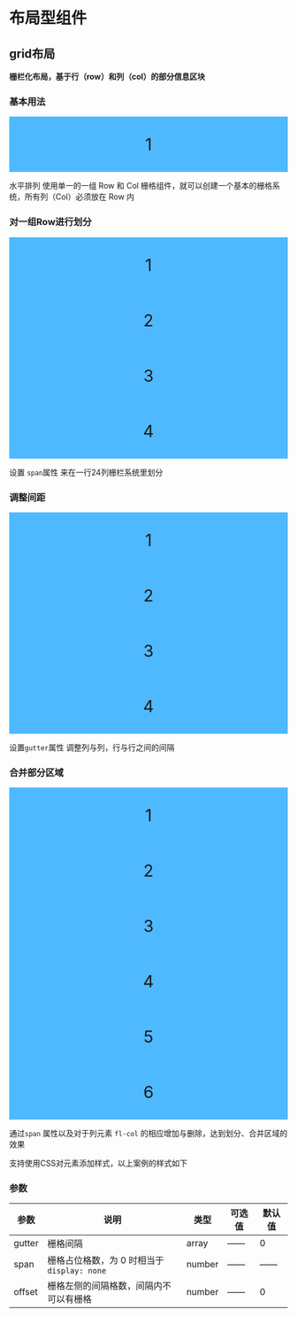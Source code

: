 # 布局型组件

## grid布局

**栅栏化布局，基于行（row）和列（col）的部分信息区块**

### 基本用法

<fl-row :gutter="[ 0, 0 ]">
    <fl-col span="24" offset="0" class="item">1</fl-col>
</fl-row>

水平排列
使用单一的一组 Row 和 Col 栅格组件，就可以创建一个基本的栅格系统，所有列（Col）必须放在 Row 内

### 对一组Row进行划分

<fl-row :gutter="[ 0, 0 ]">
    <fl-col span="6" offset="0" class="item">1</fl-col>
    <fl-col span="6" offset="0" class="item">2</fl-col>
    <fl-col span="6" offset="0" class="item">3</fl-col>
    <fl-col span="6" offset="0" class="item">4</fl-col>
</fl-row>

设置 `span`属性 来在一行24列栅栏系统里划分

### 调整间距
<fl-row :gutter="[ 8, 8 ]">
    <fl-col span="6" offset="0" class="item">1</fl-col>
    <fl-col span="6" offset="0" class="item">2</fl-col>
    <fl-col span="6" offset="0" class="item">3</fl-col>
    <fl-col span="6" offset="0" class="item">4</fl-col>
</fl-row>

设置`gutter`属性 调整列与列，行与行之间的间隔

### 合并部分区域
<fl-row :gutter="[ 8, 8 ]">
    <fl-col span="12" offset="0" class="item">1</fl-col>
    <!-- <fl-col span="6" offset="0"></fl-col> -->
    <fl-col span="6" offset="0" class="item">2</fl-col>
    <fl-col span="6" offset="0" class="item">3</fl-col>
    <fl-col span="6" offset="0" class="item">4</fl-col>
    <fl-col span="6" offset="0" class="item">5</fl-col>
    <fl-col span="12" offset="0" class="item">6</fl-col>
    <!-- <fl-col span="6" offset="0"></fl-col> -->
</fl-row>

通过`span` 属性以及对于列元素 `fl-col` 的相应增加与删除，达到划分、合并区域的效果

支持使用CSS对元素添加样式，以上案例的样式如下
<style lang="scss">
.item{
  height: 100px;
  background-color: rgb(79, 185, 255);
  display: flex;
  justify-content: center;
  align-items: center;
  font-size: 30px;
}
</style>

### 参数

| 参数   | 说明                                        | 类型   | 可选值 | 默认值 |
| ------ | ------------------------------------------- | ------ | ------ | ------ |
| gutter | 栅格间隔                                    | array  | ——     | 0      |
| span   | 栅格占位格数，为 0 时相当于 `display: none` | number | ——     | ——     |
| offset | 栅格左侧的间隔格数，间隔内不可以有栅格      | number | ——     | 0      |